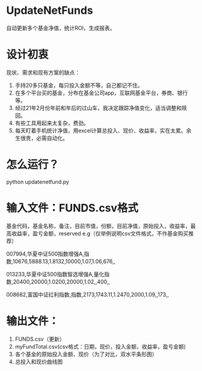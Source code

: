 # UpdateNetFunds
自动更新多个基金净值，统计ROI，生成报表。

# 设计初衷
现状、需求和现有方案的缺点：
1. 手持20多只基金，每只投入金额不等，自己都记不住。
2. 在多个平台买的基金，分布在基金公司app，互联网基金平台，券商、银行等。
3. 经过21年2月份年前和年后的过山车，我决定跟踪净值变化，适当调整和赎回。
4. 有些工具用起来太复杂，费劲。
5. 每天盯着手机统计净值，用excel计算总投入、现价、收益率，实在太累。余生很贵，必需自动化。

# 怎么运行？
python updatenetfund.py

# 输入文件：FUNDS.csv格式
基金代码，基金名称，备注，目前市值，份额，目前净值，原始投入，收益率，最高收益率，盈亏金额，reserved
e.g（仅举例说明csv文件格式，不作基金购买推荐）

007994,华夏中证500指数增强A,指数,10676,5888.13,1.8132,10000,1.07,1.06,676,,

013233,华夏中证500指数智选增强A,量化指数,20400,20000,1.0200,20000,1.02,,400,,

008682,富国中证红利指数,指数,2173,1743.11,1.2470,2000,1.09,,173,,

# 输出文件：
1. FUNDS.csv（更新）
2. myFundTotal.csv(csv格式：日期，现价，投入金额，收益率，盈亏金额)
3. 各个基金的原始投入金额、现价（为了对比，双水平条形图）
4. 总投入和现价曲线图
